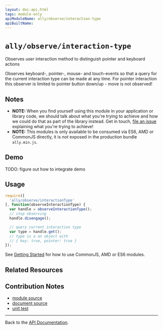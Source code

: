 ```yaml
---
layout: doc-api.html
tags: module-only
apiModuleName: ally/observe/interaction-type
apiBuiltName:
---
```


# `ally/observe/interaction-type`

Observes user interaction method to distinguish pointer and keyboard actions

Observes keyboard-, pointer-, mouse- and touch-events so that a query for the current interaction type can be made at any time. For pointer interaction this observer is limited to pointer button down/up - move is not observed!


## Notes

* **NOTE:** When you find yourself using this module in your application or library code, we should talk about what you're trying to achieve and how we could do that as part of the library instead. Get in touch, [file an issue](https://github.com/medialize/ally.js/issues) explaining what you're trying to achieve!
* **NOTE:** This modules is only available to be consumed via ES6, AMD or CommonJS directly, it is *not* exposed in the production bundle `ally.min.js`.


## Demo

TODO: figure out how to integrate demo


## Usage

```js
require([
  'ally/observe/interactionType'
], function(observeInteractionType) {
  var handle = observeInteractionType();
  // stop observing
  handle.disengage();

  // query current interaction type
  var type = handle.get();
  // type is a an object with
  // { key: true, pointer: true }
});
```

See [Getting Started](../../getting-started.md) for how to use CommonJS, AMD or ES6 modules.


## Related Resources


## Contribution Notes

* [module source](https://github.com/medialize/ally.js/blob/master/src/observe/interaction-type.js)
* [document source](https://github.com/medialize/ally.js/blob/master/docs/api/observe/interaction-type.md)
* [unit test](https://github.com/medialize/ally.js/blob/master/test/unit/observe.interaction-type.test.js)


---

Back to the [API Documentation](../README.md).

